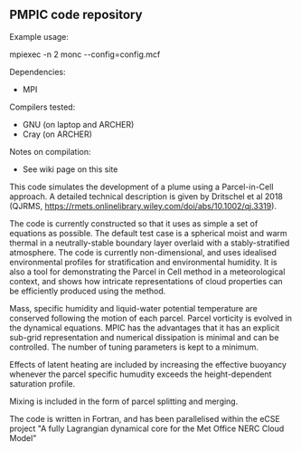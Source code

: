 ## PMPIC code repository ##

Example usage:

mpiexec -n 2 monc --config=config.mcf

Dependencies:

* MPI

Compilers tested:

* GNU (on laptop and ARCHER)
* Cray (on ARCHER)

Notes on compilation:

* See wiki page on this site

This code simulates the development of a plume using a 
Parcel-in-Cell approach. A detailed technical description is given 
by Dritschel et al 2018 (QJRMS,
https://rmets.onlinelibrary.wiley.com/doi/abs/10.1002/qj.3319).

The code is currently constructed so that it uses as simple a set of 
equations as possible. The default test case is a spherical moist 
and warm thermal in a neutrally-stable boundary layer overlaid with 
a stably-stratified atmosphere. The code is currently 
non-dimensional, and uses idealised environmental profiles for 
stratification and environmental humidity. It is also a tool for 
demonstrating the Parcel in Cell method in a meteorological context, 
and shows how intricate representations of cloud properties can be 
efficiently produced using the method.

Mass, specific humidity and liquid-water potential temperature are 
conserved following the motion of each parcel. Parcel vorticity is 
evolved in the dynamical equations. MPIC has the advantages that it 
has an explicit sub-grid representation and numerical dissipation is 
minimal and can be controlled. The number of tuning parameters is 
kept to a minimum.

Effects of latent heating are included by increasing the effective 
buoyancy whenever the parcel specific humudity exceeds the 
height-dependent saturation profile.

Mixing is included in the form of parcel splitting and merging.

The code is written in Fortran, and has been parallelised within the 
eCSE project "A fully Lagrangian dynamical core for the Met Office 
NERC Cloud Model" 

